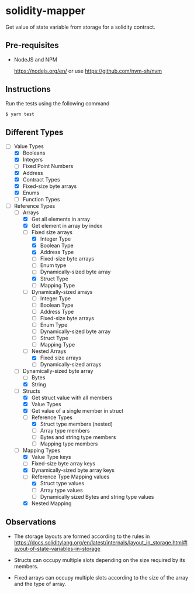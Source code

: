 # solidity-mapper

Get value of state variable from storage for a solidity contract.

## Pre-requisites

* NodeJS and NPM

  https://nodejs.org/en/ or use https://github.com/nvm-sh/nvm

## Instructions

Run the tests using the following command
```bash
$ yarn test
```

## Different Types

* [ ] Value Types
  * [x] Booleans
  * [x] Integers
  * [ ] Fixed Point Numbers
  * [x] Address
  * [x] Contract Types
  * [x] Fixed-size byte arrays
  * [x] Enums
  * [ ] Function Types
* [ ] Reference Types
  * [ ] Arrays
    * [x] Get all elements in array
    * [x] Get element in array by index
    * [ ] Fixed size arrays
      * [x] Integer Type
      * [x] Boolean Type
      * [x] Address Type
      * [ ] Fixed-size byte arrays
      * [ ] Enum type
      * [ ] Dynamically-sized byte array
      * [x] Struct Type
      * [ ] Mapping Type
    * [ ] Dynamically-sized arrays
      * [ ] Integer Type
      * [ ] Boolean Type
      * [ ] Address Type
      * [ ] Fixed-size byte arrays
      * [ ] Enum Type
      * [ ] Dynamically-sized byte array
      * [ ] Struct Type
      * [ ] Mapping Type
    * [ ] Nested Arrays
      * [x] Fixed size arrays
      * [ ] Dynamically-sized arrays
  * [ ] Dynamically-sized byte array
    * [ ] Bytes
    * [x] String
  * [ ] Structs
    * [x] Get struct value with all members
    * [x] Value Types
    * [x] Get value of a single member in struct
    * [ ] Reference Types
      * [x] Struct type members (nested)
      * [ ] Array type members
      * [ ] Bytes and string type members
      * [ ] Mapping type members
  * [ ] Mapping Types
    * [x] Value Type keys
    * [ ] Fixed-size byte array keys
    * [x] Dynamically-sized byte array keys
    * [ ] Reference Type Mapping values
      * [x] Struct type values
      * [ ] Array type values
      * [ ] Dynamically sized Bytes and string type values
    * [x] Nested Mapping

## Observations

* The storage layouts are formed according to the rules in https://docs.soliditylang.org/en/latest/internals/layout_in_storage.html#layout-of-state-variables-in-storage

* Structs can occupy multiple slots depending on the size required by its members.

* Fixed arrays can occupy multiple slots according to the size of the array and the type of array.
